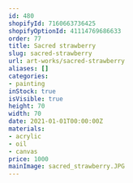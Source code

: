 ```yaml
---
id: 480
shopifyId: 7160663736425
shopifyOptionId: 41114769686633
order: 77
title: Sacred strawberry
slug: sacred-strawberry
url: art-works/sacred-strawberry
aliases: []
categories:
- painting
inStock: true
isVisible: true
height: 70
width: 70
date: 2021-01-01T00:00:00Z
materials:
- acrylic
- oil
- canvas
price: 1000
mainImage: sacred_strawberry.JPG
---
```

